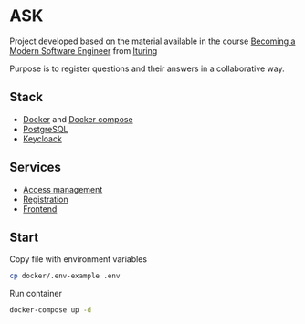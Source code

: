 # ASK

Project developed based on the material available in the course [Becoming a Modern Software Engineer](https://www.ituring.com.br/modern-software-engineer/) from [Ituring](https://www.ituring.com.br)

Purpose is to register questions and their answers in a collaborative way.

## Stack

- [Docker](https://www.docker.com/) and [Docker compose](https://docs.docker.com/compose/)
- [PostgreSQL](https://www.postgresql.org/)
- [Keycloack](https://www.keycloak.org/)

## Services

- [Access management](https://github.com/wjrodrigues/ask/tree/main/packages/access_management)
- [Registration](https://github.com/wjrodrigues/ask/tree/main/packages/registration)
- [Frontend](https://github.com/wjrodrigues/ask/tree/main/packages/frontend)

## Start

Copy file with environment variables

```bash
cp docker/.env-example .env
```

Run container

```bash
docker-compose up -d
```
